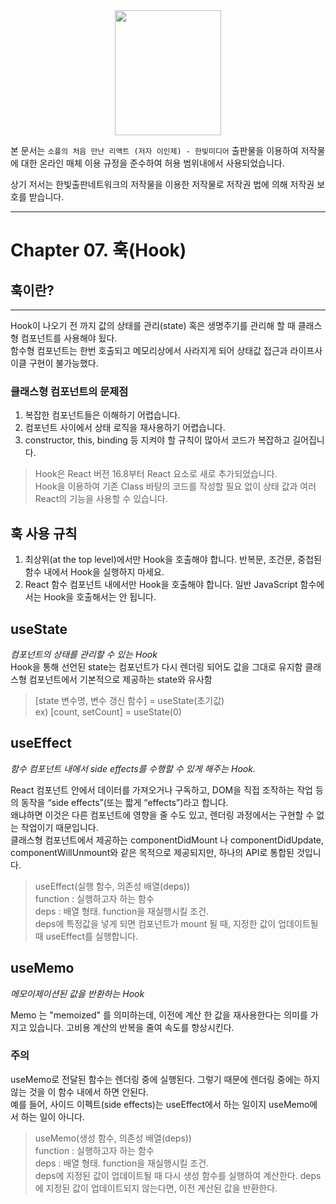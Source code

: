 <center>
<img src=./resources/soaple.jpg
width="170" height="200">
</center>

본 문서는 ``소플의 처음 만난 리액트 (저자 이인제) - 한빛미디어`` 출판물을 이용하여 저작물에 대한 온라인 매체 이용 규정을 준수하여 허용 범위내에서 사용되었습니다.

상기 저서는 한빛출판네트워크의 저작물을 이용한 저작물로 저작권 법에 의해 저작권 보호를 받습니다.

---

# Chapter 07. 훅(Hook)

## 훅이란?
---
Hook이 나오기 전 까지 값의 상태를 관리(state) 혹은 생명주기를 관리해 할 때 클래스형 컴포넌트를 사용해야 됬다.   
함수형 컴포넌트는 한번 호출되고 메모리상에서 사라지게 되어 상태값 접근과 라이프사이클 구현이 불가능했다.  

### 클래스형 컴포넌트의 문제점
1. 복잡한 컴포넌트들은 이해하기 어렵습니다.
2. 컴포넌트 사이에서 상태 로직을 재사용하기 어렵습니다.
3. constructor, this, binding 등 지켜야 할 규칙이 많아서 코드가 복잡하고 길어집니다.

> Hook은 React 버전 16.8부터 React 요소로 새로 추가되었습니다.  
> Hook을 이용하여 기존 Class 바탕의 코드를 작성할 필요 없이 상태 값과 여러 React의 기능을 사용할 수 있습니다.

## 훅 사용 규칙
1. 최상위(at the top level)에서만 Hook을 호출해야 합니다. 반복문, 조건문, 중첩된 함수 내에서 Hook을 실행하지 마세요.
2. React 함수 컴포넌트 내에서만 Hook을 호출해야 합니다. 일반 JavaScript 함수에서는 Hook을 호출해서는 안 됩니다.

## useState 
*컴포넌트의 상태를 관리할 수 있는 Hook*  
Hook을 통해 선언된 state는 컴포넌트가 다시 렌더링 되어도 값을 그대로 유지함
클래스형 컴포넌트에서 기본적으로 제공하는 state와 유사함 

> [state 변수명, 변수 갱신 함수] = useState(초기값)  
> ex) [count, setCount] = useState(0)

## useEffect
*함수 컴포넌트 내에서 side effects를 수행할 수 있게 해주는 Hook.*

React 컴포넌트 안에서 데이터를 가져오거나 구독하고, DOM을 직접 조작하는 작업 등의 동작을 “side effects”(또는 짧게 “effects”)라고 합니다.  
왜냐하면 이것은 다른 컴포넌트에 영향을 줄 수도 있고, 렌더링 과정에서는 구현할 수 없는 작업이기 때문입니다.  
클래스형 컴포넌트에서 제공하는 componentDidMount 나 componentDidUpdate, componentWillUnmount와 같은 목적으로 제공되지만, 하나의 API로 통합된 것입니다.

> useEffect(실행 함수, 의존성 배열(deps))  
> function : 실행하고자 하는 함수  
> deps : 배열 형태. function을 재실행시킬 조건.  
> deps에 특정값을 넣게 되면 컴포넌트가 mount 될 때, 지정한 값이 업데이트될 때 useEffect를 실행합니다.

## useMemo
*메모이제이션된 값을 반환하는 Hook*

Memo 는 "memoized" 를 의미하는데, 이전에 계산 한 값을 재사용한다는 의미를 가지고 있습니다.
고비용 계산의 반복을 줄여 속도를 향상시킨다.

### 주의
useMemo로 전달된 함수는 렌더링 중에 실행된다. 
그렇기 때문에 렌더링 중에는 하지 않는 것을 이 함수 내에서 하면 안된다.  
예를 들어, 사이드 이펙트(side effects)는 useEffect에서 하는 일이지 useMemo에서 하는 일이 아니다.  

> useMemo(생성 함수, 의존성 배열(deps))  
> function : 실행하고자 하는 함수  
> deps : 배열 형태. function을 재실행시킬 조건.  
> deps에 지정된 값이 업데이트될 때 다시 생성 함수를 실행하여 계산한다.
> deps에 지정된 값이 업데이트되지 않는다면, 이전 계산된 값을 반환한다.

